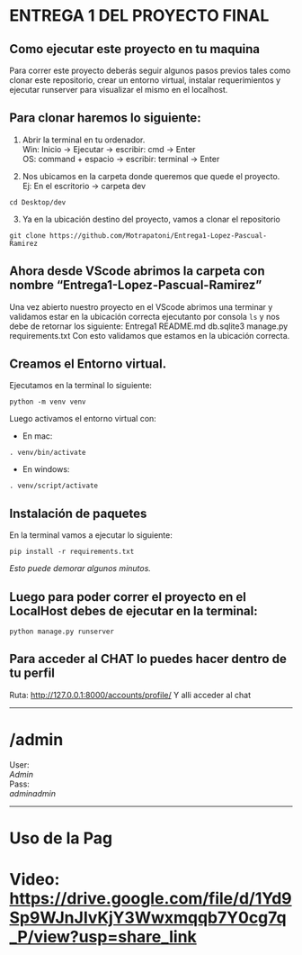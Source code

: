 # ENTREGA 1 DEL PROYECTO FINAL

## Como ejecutar este proyecto en tu maquina

Para correr este proyecto deberás seguir algunos pasos previos tales como clonar este repositorio, crear un entorno virtual, instalar requerimientos y ejecutar runserver para visualizar el mismo en el localhost.

## Para clonar haremos lo siguiente:

1. Abrir la terminal en tu ordenador.  
Win: Inicio →  Ejecutar → escribir: cmd → Enter  
OS: command + espacio → escribir: terminal → Enter

2. Nos ubicamos en la carpeta donde queremos que quede el proyecto.  
Ej: En el escritorio → carpeta dev
```
cd Desktop/dev
```

3. Ya en la ubicación destino del proyecto, vamos a clonar el repositorio
```
git clone https://github.com/Motrapatoni/Entrega1-Lopez-Pascual-Ramirez
```

## Ahora desde VScode abrimos la carpeta con nombre “Entrega1-Lopez-Pascual-Ramirez”

Una vez abierto nuestro proyecto en el VScode abrimos una terminar y validamos estar en la ubicación correcta ejecutanto por consola ```ls``` y nos debe de retornar los siguiente:
Entrega1                README.md               db.sqlite3              manage.py               requirements.txt
Con esto validamos que estamos en la ubicación correcta.

## Creamos el Entorno virtual.

Ejecutamos en la terminal lo siguiente:
```
python -m venv venv
```
Luego activamos el entorno virtual con:  
- En mac:
```
. venv/bin/activate
```
- En windows:
```
. venv/script/activate
```

## Instalación de paquetes
En la terminal vamos a ejecutar lo siguiente:
```
pip install -r requirements.txt
```
*Esto puede demorar algunos minutos.*

## Luego para poder correr el proyecto en el LocalHost debes de ejecutar en la terminal:
```
python manage.py runserver
```  

## Para acceder al CHAT lo puedes hacer dentro de tu perfil  
Ruta: http://127.0.0.1:8000/accounts/profile/ 
Y alli acceder al chat

____
# /admin 
User:  
_Admin_  
Pass:  
_adminadmin_  
___

# Uso de la Pag  
**Video:**  
https://drive.google.com/file/d/1Yd9Sp9WJnJIvKjY3Wwxmqqb7Y0cg7q_P/view?usp=share_link
=======